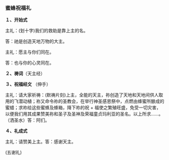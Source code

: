 ### **蜜蜂祝福礼**

**１、开始式**

主礼：(划十字)我们的救助是靠上主的名。

答：祂是创造天地万物的大主。

主礼：愿主与你们同在。

答：也与你的心灵同在。

**２、祷词**（天主经）

**３、祝福经文** （伸手）

主礼：请大家祈祷：(默祷片刻)上主，全能的天主，祢创造了天地和天地间供人取用的飞潜动植；祢又命令祢的圣教会，在举行神圣感恩祭中，点燃由蜂蜜所酿成的蜜蜡；求祢给这些蜜蜂及蜂箱，降下祢的祝 + 福使之繁殖旺盛，免受一切灾害，以便我们用其成果赞美祢和圣子及圣神及荣福童贞玛利亚的圣名。以上所求……。（洒圣水）答：阿们。

**４、礼成式**

主礼：请赞美上主。答：感谢天主。

(五谢礼)